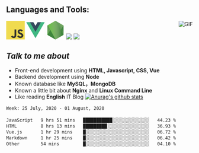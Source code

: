 ## **Languages and Tools:**      
<code><img height="50" style="max-width: 80px;" src="https://raw.githubusercontent.com/github/explore/80688e429a7d4ef2fca1e82350fe8e3517d3494d/topics/javascript/javascript.png"></code>
<code><img height="50" style="max-width: 80px;" src="https://raw.githubusercontent.com/github/explore/80688e429a7d4ef2fca1e82350fe8e3517d3494d/topics/vue/vue.png"></code>
<code><img height="50" style="max-width: 80px;" src="https://raw.githubusercontent.com/github/explore/80688e429a7d4ef2fca1e82350fe8e3517d3494d/topics/nodejs/nodejs.png"></code>
<code><img height="50" style="max-width: 80px;" src="https://img.shields.io/badge/-HTML5-E34F26?style=flat&logo=html5&logoColor=white"></code>
<code><img height="50" style="max-width: 80px;" src="https://img.shields.io/badge/-CSS3-1572B6?style=flat&logo=css3"></code>
<img align="right" alt="GIF" src="https://media.giphy.com/media/iIqmM5tTjmpOB9mpbn/giphy.gif" />
## *Talk to me about*
- Front-end development using **HTML, Javascript, CSS, Vue**
- Backend development using **Node**
- Known database like **MySQL，MongoDB**
- Known a little bit about **Nginx** and **Linux Command Line**
- Like reading **English** IT Blog
[![Anurag's github stats](https://github-readme-stats.vercel.app/api?username=qdi5)](https://github.com/anuraghazra/github-readme-stats)
<!--START_SECTION:waka-->
```text
Week: 25 July, 2020 - 01 August, 2020

JavaScript   9 hrs 51 mins   ███████████░░░░░░░░░░░░░░   44.23 % 
HTML         8 hrs 13 mins   █████████░░░░░░░░░░░░░░░░   36.93 % 
Vue.js       1 hr 29 mins    █░░░░░░░░░░░░░░░░░░░░░░░░   06.72 % 
Markdown     1 hr 25 mins    █░░░░░░░░░░░░░░░░░░░░░░░░   06.42 % 
Other        54 mins         █░░░░░░░░░░░░░░░░░░░░░░░░   04.10 %
```
<!--END_SECTION:waka-->
